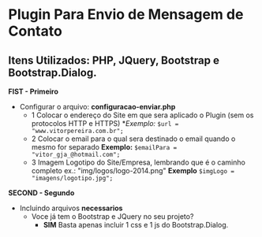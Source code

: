 # Plugin Para Envio de Mensagem de Contato
## Itens Utilizados: PHP, JQuery, Bootstrap e Bootstrap.Dialog.

**FIST - Primeiro**
- Configurar o arquivo: **configuracao-enviar.php**
	- 1 Colocar o endereço do Site em que sera aplicado o Plugin (sem os protocolos HTTP e HTTPS)
		**Exemplo:*	
		```$url = "www.vitorpereira.com.br";```
	- 2 Colocar o email para o qual sera destinado o email quando o mesmo for separado
		**Exemplo:**
		```$emailPara = "vitor_gja_@hotmail.com";```
	- 3 Imagem Logotipo do Site/Empresa, lembrando que é o caminho completo ex.: "img/logos/logo-2014.png"
		**Exemplo**
		```$imgLogo = "imagens/logotipo.jpg"; ```

**SECOND - Segundo**
- Incluindo arquivos **necessarios**
	* Voce já tem o Bootstrap e JQuery no seu projeto?
		* **SIM** Basta apenas incluir 1 css e 1 js do Bootstrap.Dialog.

> <!-- CSS BOOTSTRAP DIALOG --&#62;	
> <link rel="stylesheet" href="https://cdnjs.cloudflare.com/ajax/libs/bootstrap3-dialog/1.34.5/css/bootstrap-dialog.min.css"&#62;
>
> <!-- JS BOOTSTRAP DIALOG --&#62;	
> <script src="https://cdnjs.cloudflare.com/ajax/libs/bootstrap3-dialog/1.34.5/js/bootstrap-dialog.min.js"&#62;</script&#62;
>
> <!-- Script que Envia envia ao php as mensagens --&#62;	
> <script src="js/enviar.js"&#62;	</script&#62;	

	* **NÃO** Então tera que incluir os arquivos do Bootstrap(css e js), 
	* do JQuery(js) e do Bootstrap.Dialog(css e js)


> <!-- CSS BOOTSTRAP -- &#62;	
> <link rel="stylesheet" href="https://maxcdn.bootstrapcdn.com/bootstrap/3.3.5/css/bootstrap.min.css"&#62;	
>
> <!-- CSS BOOTSTRAP DIALOG --&#62;	
> <link rel="stylesheet" href="https://cdnjs.cloudflare.com/ajax/libs/bootstrap3-dialog/1.34.5/css/bootstrap-dialog.min.css"&#62;	

> <!-- jQuery (necessary for Bootstrap's JavaScript plugins) --&#62;	
> <script src="https://ajax.googleapis.com/ajax/libs/jquery/1.11.3/jquery.min.js"&#62;	</script&#62;	

> < !-- JS BOOTSTRAP -->
> < script src="https://maxcdn.bootstrapcdn.com/bootstrap/3.3.5/js/bootstrap.min.js"&#62;	</script&#62;	
>
> <!--JS BOOTSTRAP DIALOG -- &#62;	
< script src="https://cdnjs.cloudflare.com/ajax/libs/bootstrap3-dialog/1.34.5/js/bootstrap-dialog.min.js"&#62;	< /script &#62;	
>
> <!-- Script que Envia envia ao php as mensagens -- &#62;	
> <script src="js/enviar.js" &#62;	</script &#62;	
		

**THIRD - Terceiro**

- 


>	nome: <input type="text" name="nome">
>
>	email: <input type="email" name="email">
>
>	assunto: <input type="text" name="assunto">
>
>	mensagem: <textarea name="mensagem"></textarea>
>
>	<button type="button" data-input="submit">enviar</button>
>
